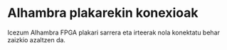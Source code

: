 # Alhambra plakarekin konexioak

Icezum Alhambra FPGA plakari sarrera eta irteerak nola konektatu behar zaizkio azaltzen da.
